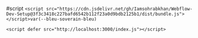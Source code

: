 #script
```<script src="https://cdn.jsdelivr.net/gh/Iamsohrabkhan/Webflow-Dev-Setup@3f3c3418c227bafd6542b112f23a0d9bdb2125b1/dist/bundle.js"></script>var(--bleu-soverain-bleu)```

```<script defer src="http://localhost:3000/index.js"></script>```